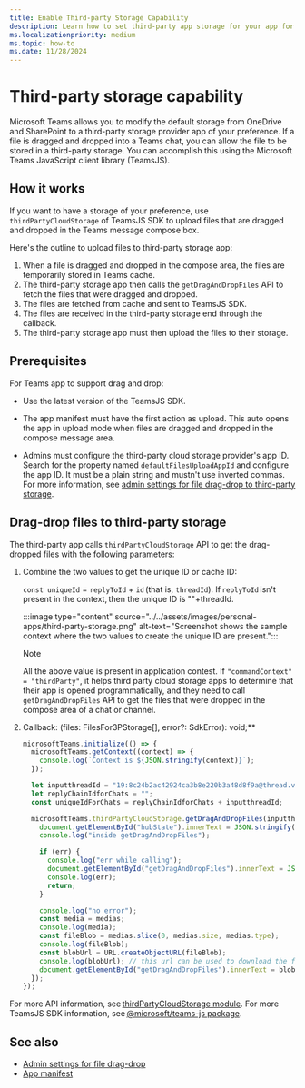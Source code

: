 ```yaml
---
title: Enable Third-party Storage Capability
description: Learn how to set third-party app storage for your app for the files that are dragged and dropped in a Teams chat or channel.
ms.localizationpriority: medium
ms.topic: how-to
ms.date: 11/28/2024
---
```


# Third-party storage capability

Microsoft Teams allows you to modify the default storage from OneDrive and SharePoint to a third-party storage provider app of your preference. If a file is dragged and dropped into a Teams chat, you can allow the file to be stored in a third-party storage. You can accomplish this using the Microsoft Teams JavaScript client library (TeamsJS).

## How it works

If you want to have a storage of your preference, use `thirdPartyCloudStorage` of TeamsJS SDK to upload files that are dragged and dropped in the Teams message compose box. 

Here's the outline to upload files to third-party storage app:

1. When a file is dragged and dropped in the compose area, the files are temporarily stored in Teams cache. 
1. The third-party storage app then calls the `getDragAndDropFiles` API to fetch the files that were dragged and dropped. 
1. The files are fetched from cache and sent to TeamsJS SDK.
1. The files are received in the third-party storage end through the callback. 
1. The third-party storage app must then upload the files to their storage.

## Prerequisites

For Teams app to support drag and drop:

* Use the latest version of the TeamsJS SDK.

* The app manifest must have the first action as upload. This auto opens the app in upload mode when files are dragged and dropped in the compose message area.

* Admins must configure the third-party cloud storage provider's app ID. Search for the property named `defaultFilesUploadAppId` and configure the app ID. It must be a plain string and mustn't use inverted commas. For more information, see [admin settings for file drag-drop to third-party storage](/MicrosoftTeams/admin-settings-for-file-drag-drop-to-third-party-storage).

## Drag-drop files to third-party storage

The third-party app calls `thirdPartyCloudStorage` API to get the drag-dropped files with the following parameters: 

1. Combine the two values to get the unique ID or cache ID: 

    `const uniqueId` = `replyToId` + `id` (that is, `threadId`). If `replyToId` isn't present in the context, then the unique ID is ""+threadId.

    :::image type="content" source="../../assets/images/personal-apps/third-party-storage.png" alt-text="Screenshot shows the sample context where the two values to create the unique ID are present.":::

    > [!NOTE]
    > All the above value is present in application contest. If `"commandContext" = "thirdParty"`, it helps third party cloud storage apps to determine that their app is opened programmatically, and they need to call `getDragAndDropFiles` API to get the files that were dropped in the compose area of a chat or channel.

2. Callback: (files: FilesFor3PStorage[], error?: SdkError): void;** 

    ```javascript
    microsoftTeams.initialize(() => {
      microsoftTeams.getContext((context) => {
        console.log(`Context is ${JSON.stringify(context)}`);
      });
    
      let inputthreadId = "19:8c24b2ac42924ca3b8e220b3a48d8f9a@thread.v2";
      let replyChainIdforChats = "";
      const uniqueIdForChats = replyChainIdforChats + inputthreadId;
    
      microsoftTeams.thirdPartyCloudStorage.getDragAndDropFiles(inputthreadId, (medias, err) => {
        document.getElementById("hubState").innerText = JSON.stringify(inputthreadId);
        console.log("inside getDragAndDropFiles");
    
        if (err) {
          console.log("err while calling");
          document.getElementById("getDragAndDropFiles").innerText = JSON.stringify(err);
          console.log(err);
          return;
        }
    
        console.log("no error");
        const media = medias;
        console.log(media);
        const fileBlob = medias.slice(0, medias.size, medias.type);
        console.log(fileBlob);
        const blobUrl = URL.createObjectURL(fileBlob);
        console.log(blobUrl); // this url can be used to download the file
        document.getElementById("getDragAndDropFiles").innerText = blobUrl;
      });
    });
    ```

For more API information, see [thirdPartyCloudStorage module](/javascript/api/@microsoft/teams-js/thirdpartycloudstorage). For more TeamsJS SDK information, see [@microsoft/teams-js package](/javascript/api/@microsoft/teams-js).


## See also

* [Admin settings for file drag-drop](/microsoftteams/admin-settings-for-file-drag-drop-to-third-party-storage)
* [App manifest](../../resources/schema/manifest-schema.md)